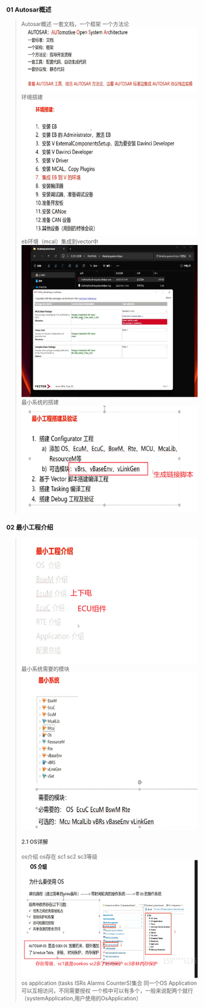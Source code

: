 ### 01 Autosar概述
> Autosar概述
> 一套文档，一个框架 一个方法论
> ![alt text](image.png)
> 环境搭建
> ![alt text](image-1.png)
> eb环境（mcal）集成到vector中
> ![alt text](image-2.png)
> 最小系统的搭建
> ![alt text](image-3.png)
### 02 最小工程介绍
> ![alt text](image-4.png)
> 最小系统需要的模块
> ![alt text](image-5.png)
> #### 2.1 OS详解
> os介绍
> os存在 sc1 sc2 sc3等级
> ![alt text](image-7.png)
> os application (tasks ISRs Alarms CounterS)集合
> 同一个OS Application可以互相访问，不同需要授权
> 一个核中可以有多个，一般来说配两个就行（systemApplication,用户使用的OsApplication）
> 